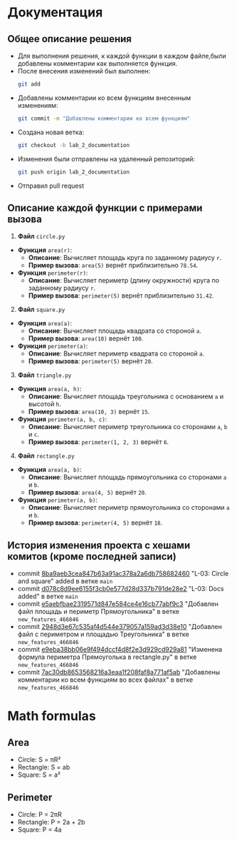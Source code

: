 # Документация
## Общее описание решения
- Для выполнения решения, к каждой функции в каждом файле,были добавлены комментарии как выполняется функция.
- После внесения изменений был выполнен:
  ```bash
  git add
- Добавлены комментарии ко всем функциям внесенным изменениям:
  ```bash
  git commit -m "Добавлены комментарии ко всем функциям"
- Создана новая ветка:
  ```bash
  git checkout -b lab_2_documentation
- Изменения были отправлены на удаленный репозиторий:
  ```bash
  git push origin lab_2_documentation
- Отправил pull request

## Описание каждой функции с примерами вызова
1. **Файл** ```circle.py```
- **Функция** ```area(r)```:
  - **Описание**: Вычисляет площадь круга по заданному радиусу ```r```.
  - **Пример вызова**: ```area(5)``` вернёт приблизительно ```78.54```.
- **Функция** ```perimeter(r)```:
  - **Описание**: Вычисляет периметр (длину окружности) круга по заданному радиусу ```r```.
  - **Пример вызова**: ```perimeter(5)``` вернёт приблизительно ```31.42```.

2. **Файл** ```square.py```
- **Функция** ```area(a)```:
  - **Описание**: Вычисляет площадь квадрата со стороной ```a```.
  - **Пример вызова**: ```area(10)``` вернёт ```100```.
- **Функция** ```perimeter(a)```:
  - **Описание**: Вычисляет периметр квадрата со стороной ```a```.
  - **Пример вызова**: ```perimeter(5)``` вернёт ```20```.

3. **Файл** ```triangle.py```
- **Функция** ```area(a, h)```:
  - **Описание**: Вычисляет площадь треугольника с основанием ```a``` и высотой ```h```.
  - **Пример вызова**: ```area(10, 3)``` вернёт ```15```.
- **Функция** ```perimeter(a, b, c)```:
  - **Описание**: Вычисляет периметр треугольника со сторонами ```a```, ```b``` и ```c```.
  - **Пример вызова**: ```perimeter(1, 2, 3)``` вернёт ```6```.

4. **Файл** ```rectangle.py```
- **Функция** ```area(a, b)```:
  - **Описание**: Вычисляет площадь прямоугольника со сторонами ```a``` и ```b```.
  - **Пример вызова**: ```area(4, 5)``` вернёт ```20```.
- **Функция** ```perimeter(a, b)```:
  - **Описание**: Вычисляет периметр прямоугольника со сторонами ```a``` и ```b```.
  - **Пример вызова**: ```perimeter(4, 5)``` вернёт ```18```.

## История изменения проекта с хешами комитов (кроме последней записи)
 - commit [8ba9aeb3cea847b63a91ac378a2a6db758682460](https://github.com/takuya-q/geometric_lib/commit/8ba9aeb3cea847b63a91ac378a2a6db758682460)  "L-03: Circle and square" added в ветке ```main```
 - commit [d078c8d9ee6155f3cb0e577d28d337b791de28e2](https://github.com/takuya-q/geometric_lib/commit/d078c8d9ee6155f3cb0e577d28d337b791de28e2) "L-03: Docs added" в ветке ```main```
 - commit [e5aebfbae2319571d847e584ce4e16cb77abf9c3](https://github.com/takuya-q/geometric_lib/commit/e5aebfbae2319571d847e584ce4e16cb77abf9c3) "Добавлен файл площадь и периметр Прямоугольника" в ветке ```new_features_466846```
 - commit [2948d3e67c535af4d544e379057a159ad3d38e10](https://github.com/takuya-q/geometric_lib/commit/2948d3e67c535af4d544e379057a159ad3d38e10) "Добавлен файл с периметром и площадью Треугольника" в ветке ```new_features_466846```
 - commit [e9eba38bb06e9f494dccf4d8f2e3d929cd929a81](https://github.com/takuya-q/geometric_lib/commit/e9eba38bb06e9f494dccf4d8f2e3d929cd929a81) "Изменена формула периметра Прямоуголька в rectangle.py" в ветке ```new_features_466846```
 - commit [7ac30db8653568216a3eaa1f208faf8a771af5ab](https://github.com/takuya-q/geometric_lib/commit/7ac30db8653568216a3eaa1f208faf8a771af5ab) "Добавлены комментарии ко всем функциям во всех файлах" в ветке ```new_features_466846```
# Math formulas
## Area
- Circle: S = πR²
- Rectangle: S = ab
- Square: S = a²

## Perimeter
- Circle: P = 2πR
- Rectangle: P = 2a + 2b
- Square: P = 4a
